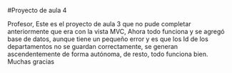 #Proyecto de aula 4

Profesor, Este es el proyecto de aula 3 que no pude completar anteriormente que era con la vista MVC, Ahora todo funciona y se agregó base de datos, aunque tiene un pequeño error y es que los Id de los departamentos no se guardan correctamente, se generan ascendentemente de forma autónoma, de resto, todo funciona bien. Muchas gracias  
